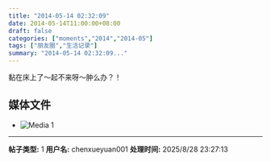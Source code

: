 ```yaml
---
title: "2014-05-14 02:32:09"
date: 2014-05-14T11:00:00+08:00
draft: false
categories: ["moments","2014","2014-05"]
tags: ["朋友圈","生活记录"]
summary: "2014-05-14 02:32:09..."
---
```


黏在床上了～起不来呀～肿么办？！

## 媒体文件

- ![Media 1](/Moments/photos/2014-05-14/201405140232090.jpg)

---

**帖子类型:** 1
**用户名:** chenxueyuan001
**处理时间:** 2025/8/28 23:27:13